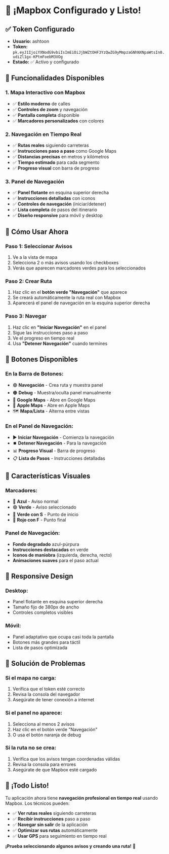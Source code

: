 # 🎉 ¡Mapbox Configurado y Listo!

## ✅ **Token Configurado**
- **Usuario:** ashtoon
- **Token:** `pk.eyJ1IjoiYXNodG9vbiIsImEiOiJjbWZtOHF3YzQwZG9yMmpzaGNhNXNpaWtsIn0.udiZl1gx-KPtmFoebM3VOg`
- **Estado:** ✅ Activo y configurado

## 🚀 **Funcionalidades Disponibles**

### **1. Mapa Interactivo con Mapbox**
- ✅ **Estilo moderno** de calles
- ✅ **Controles de zoom** y navegación
- ✅ **Pantalla completa** disponible
- ✅ **Marcadores personalizados** con colores

### **2. Navegación en Tiempo Real**
- ✅ **Rutas reales** siguiendo carreteras
- ✅ **Instrucciones paso a paso** como Google Maps
- ✅ **Distancias precisas** en metros y kilómetros
- ✅ **Tiempo estimado** para cada segmento
- ✅ **Progreso visual** con barra de progreso

### **3. Panel de Navegación**
- ✅ **Panel flotante** en esquina superior derecha
- ✅ **Instrucciones detalladas** con iconos
- ✅ **Controles de navegación** (iniciar/detener)
- ✅ **Lista completa** de pasos del itinerario
- ✅ **Diseño responsive** para móvil y desktop

## 🎯 **Cómo Usar Ahora**

### **Paso 1: Seleccionar Avisos**
1. Ve a la vista de mapa
2. Selecciona 2 o más avisos usando los checkboxes
3. Verás que aparecen marcadores verdes para los seleccionados

### **Paso 2: Crear Ruta**
1. Haz clic en el **botón verde "Navegación"** que aparece
2. Se creará automáticamente la ruta real con Mapbox
3. Aparecerá el panel de navegación en la esquina superior derecha

### **Paso 3: Navegar**
1. Haz clic en **"Iniciar Navegación"** en el panel
2. Sigue las instrucciones paso a paso
3. Ve el progreso en tiempo real
4. Usa **"Detener Navegación"** cuando termines

## 🔧 **Botones Disponibles**

### **En la Barra de Botones:**
- 🟢 **Navegación** - Crea ruta y muestra panel
- 🟠 **Debug** - Muestra/oculta panel manualmente
- 📱 **Google Maps** - Abre en Google Maps
- 🍎 **Apple Maps** - Abre en Apple Maps
- 🗺️ **Mapa/Lista** - Alterna entre vistas

### **En el Panel de Navegación:**
- ▶️ **Iniciar Navegación** - Comienza la navegación
- ⏹️ **Detener Navegación** - Para la navegación
- 📊 **Progreso Visual** - Barra de progreso
- 📋 **Lista de Pasos** - Instrucciones detalladas

## 🎨 **Características Visuales**

### **Marcadores:**
- 🔵 **Azul** - Aviso normal
- 🟢 **Verde** - Aviso seleccionado
- 🚀 **Verde con S** - Punto de inicio
- 🏁 **Rojo con F** - Punto final

### **Panel de Navegación:**
- **Fondo degradado** azul-púrpura
- **Instrucciones destacadas** en verde
- **Iconos de maniobra** (izquierda, derecha, recto)
- **Animaciones suaves** para el paso actual

## 📱 **Responsive Design**

### **Desktop:**
- Panel flotante en esquina superior derecha
- Tamaño fijo de 380px de ancho
- Controles completos visibles

### **Móvil:**
- Panel adaptativo que ocupa casi toda la pantalla
- Botones más grandes para táctil
- Lista de pasos optimizada

## 🚨 **Solución de Problemas**

### **Si el mapa no carga:**
1. Verifica que el token esté correcto
2. Revisa la consola del navegador
3. Asegúrate de tener conexión a internet

### **Si el panel no aparece:**
1. Selecciona al menos 2 avisos
2. Haz clic en el botón verde "Navegación"
3. O usa el botón naranja de debug

### **Si la ruta no se crea:**
1. Verifica que los avisos tengan coordenadas válidas
2. Revisa la consola para errores
3. Asegúrate de que Mapbox esté cargado

## 🎉 **¡Todo Listo!**

Tu aplicación ahora tiene **navegación profesional en tiempo real** usando Mapbox. Los técnicos pueden:

- ✅ **Ver rutas reales** siguiendo carreteras
- ✅ **Recibir instrucciones** paso a paso
- ✅ **Navegar sin salir** de la aplicación
- ✅ **Optimizar sus rutas** automáticamente
- ✅ **Usar GPS** para seguimiento en tiempo real

**¡Prueba seleccionando algunos avisos y creando una ruta!** 🚀

